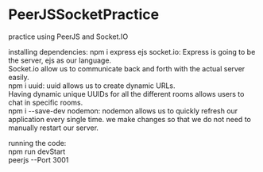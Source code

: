 # PeerJSSocketPractice
practice using PeerJS and Socket.IO 

installing dependencies:
npm i express ejs socket.io: Express is going to be the server, ejs as our language.  
Socket.io allow us to communicate back and forth with the actual server easily.  
npm i uuid: uuid allows us to create dynamic URLs.  
Having dynamic unique UUIDs for all the different rooms allows users to chat in specific rooms.  
npm i --save-dev nodemon: nodemon allows us to quickly refresh our application every single time. 
we make changes so that we do not need to manually restart our server.  


running the code:  
npm run devStart   
peerjs --Port 3001 
